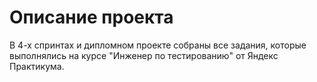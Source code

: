 # Описание проекта
В 4-х спринтах и дипломном проекте собраны все задания, которые выполнялись на курсе "Инженер по тестированию" от Яндекс Практикума.
